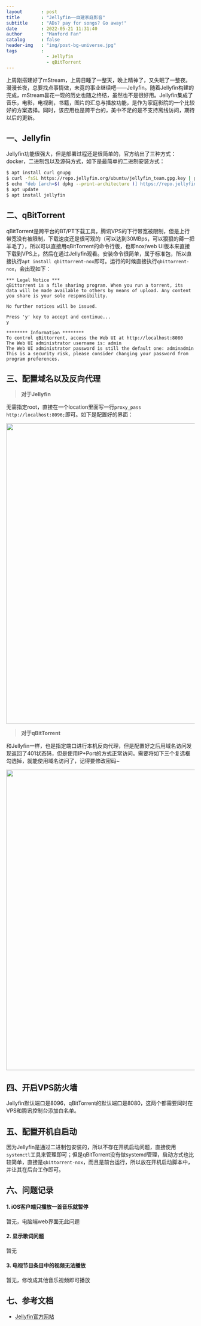 ```yaml
---
layout       : post
title        : "Jellyfin——自建家庭影音"
subtitle     : "ADs? pay for songs? Go away!"
date         : 2022-05-21 11:31:40
author       : "Manford Fan"
catalog      : false
header-img   : "img/post-bg-universe.jpg"
tags         :
               - Jellyfin
               - qBitTorrent
---
```


上周刚搭建好了mStream，上周日睡了一整天，晚上精神了，又失眠了一整夜。漫漫长夜，总要找点事情做，未竟的事业继续吧——Jellyfin。随着Jellyfin构建的完成，mStream昙花一现的历史也随之终结，虽然也不是很好用。Jellyfin集成了音乐，电影，电视剧，书籍，图片的汇总与播放功能，是作为家庭影院的一个比较好的方案选择。同时，该应用也是跨平台的，美中不足的是不支持离线访问，期待以后的更新。

## 一、Jellyfin

Jellyfin功能很强大，但是部署过程还是很简单的，官方给出了三种方式：docker，二进制包以及源码方式，如下是最简单的二进制安装方式：

```bash
$ apt install curl gnupg
$ curl -fsSL https://repo.jellyfin.org/ubuntu/jellyfin_team.gpg.key | gpg --dearmor -o /etc/apt/trusted.gpg.d/jellyfin.gpg
$ echo "deb [arch=$( dpkg --print-architecture )] https://repo.jellyfin.org/$( awk -F'=' '/^ID=/{ print $NF }' /etc/os-release ) $( awk -F'=' '/^VERSION_CODENAME=/{ print $NF }' /etc/os-release ) main" | tee /etc/apt/sources.list.d/jellyfin.list
$ apt update
$ apt install jellyfin
```

## 二、qBitTorrent

qBitTorrent是跨平台的BT/PT下载工具，腾讯VPS的下行带宽被限制，但是上行带宽没有被限制，下载速度还是很可观的（可以达到30MBps，可以狠狠的薅一把羊毛了），所以可以直接用qBitTorrent的命令行版，也即nox/web UI版本来直接下载到VPS上，然后在通过Jellyfin观看。安装命令很简单，属于标准包，所以直接执行`apt install qbittorrent-nox`即可。运行的时候直接执行`qbittorrent-nox`，会出现如下：

```text
*** Legal Notice ***
qBittorrent is a file sharing program. When you run a torrent, its data will be made available to others by means of upload. Any content you share is your sole responsibility.

No further notices will be issued.

Press 'y' key to accept and continue...
y

******** Information ********
To control qBittorrent, access the Web UI at http://localhost:8080
The Web UI administrator username is: admin
The Web UI administrator password is still the default one: adminadmin
This is a security risk, please consider changing your password from program preferences.
```

## 三、配置域名以及反向代理

> **对于Jellyfin**

无需指定root，直接在一个location里面写一行`proxy_pass http://localhost:8096;`即可。如下是配置好的界面：

<center><img src="https://blog.rustle.cc/img/posts/jellyfin.png" width="800"></center>

> **对于qBitTorrent**

和Jellyfin一样，也是指定端口进行本机反向代理，但是配置好之后用域名访问发现返回了401状态码，但是使用IP+Port的方式正常访问。需要将如下三个复选框勾选掉，就能使用域名访问了，记得要修改密码~

<center><img src="https://blog.rustle.cc/img/posts/qBit401.png" width="800"></center>

## 四、开启VPS防火墙

Jellyfin默认端口是8096，qBitTorrent的默认端口是8080，这两个都需要同时在VPS和腾讯控制台添加白名单。

## 五、配置开机自启动

因为Jellyfin是通过二进制包安装的，所以不存在开机启动问题，直接使用`systemctl`工具来管理即可；但是qBitTorrent没有做systemd管理，启动方式也比较简单，直接是`qbittorrent-nox`，而且是前台运行，所以放在开机启动脚本中，并让其在后台工作即可。

## 六、问题记录

#### 1. iOS客户端只播放一首音乐就暂停

暂无，电脑端web界面无此问题

#### 2. 显示歌词问题

暂无

#### 3. 电视节目条目中的视频无法播放

暂无，修改成其他音乐视频即可播放

## 七、参考文档

- [Jellyfin官方网站](https://jellyfin.org/)
